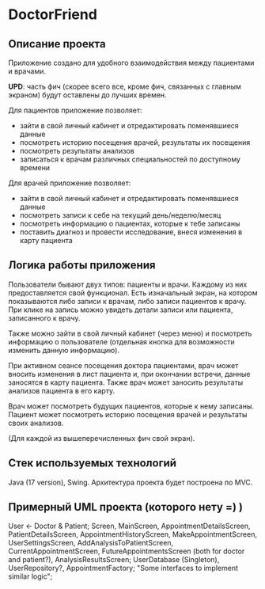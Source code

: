 # DoctorFriend
## Описание проекта
Приложение создано для удобного взаимодействия между
пациентами и врачами.

__UPD__: часть фич (скорее всего все, кроме фич, связанных с главным экраном) будут оставлены до лучших времен.

Для пациентов приложение позволяет:
- зайти в свой личный кабинет и отредактировать поменявшиеся данные
- посмотреть историю посещения врачей, результаты их посещения
- посмотреть результаты анализов
- записаться к врачам различных специальностей по доступному времени

Для врачей приложение позволяет:
- зайти в свой личный кабинет и отредактировать поменявшиеся данные
- посмотреть записи к себе на текущий день/неделю/месяц
- посмотреть информацию о пациентах, которые к тебе записаны
- поставить диагноз и провести исследование, внеся изменения в карту пациента
## Логика работы приложения
Пользователи бывают двух типов: пациенты и врачи. Каждому из них
предоставляется свой функционал. Есть изначальный экран, на котором
показываются либо записи к врачам, либо записи пациентов к врачу.
При клике на запись можно увидеть детали записи или пациента,
записанного к врачу.

Также можно зайти в свой личный кабинет (через меню)
и посмотреть информацию о пользователе (отдельная кнопка для возможности
изменить данную информацию).

При активном сеансе посещения доктора пациентами, врач может вносить изменения
в лист пациента и, при окончании встречи, данные заносятся в карту пациента.
Также врач может заносить результаты анализов пациента в его карту.

Врач может посмотреть будущих пациентов, которые к нему записаны.
Пациент может посмотреть историю посещения врачей и результаты своих анализов.

(Для каждой из вышеперечисленных фич свой экран).
## Стек используемых технологий
Java (17 version), Swing. Архитектура проекта будет построена по MVC.
## Примерный UML проекта (которого нету =) )
User <- Doctor & Patient; Screen, MainScreen, AppointmentDetailsScreen,
PatientDetailsScreen, AppointmentHistoryScreen, MakeAppointmentScreen,
UserSettingsScreen, AddAnalysisToPatientScreen, CurrentAppointmentScreen,
FutureAppointmentsScreen (both for doctor and patient?),
AnalysisResultsScreen; UserDatabase (Singleton), UserRepository?,
AppointmentFactory; "Some interfaces to implement similar logic";
